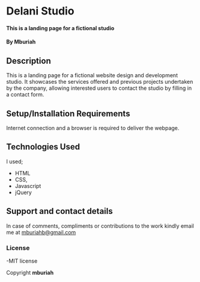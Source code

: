 # Delani Studio
#### This is a landing page for a fictional studio
#### By **Mburiah**
## Description
This is a landing page for a fictional website design and development studio. It showcases the services offered and previous projects undertaken by the company, allowing interested users to contact the studio by filling in a contact form.
## Setup/Installation Requirements
Internet connection and a browser is required to deliver the webpage.
## Technologies Used
I used;
- HTML
- CSS, 
- Javascript
- jQuery
## Support and contact details
In case of comments, compliments or contributions to the work kindly email me at mburiahb@gmail.com
### License
-MIT license

Copyright **mburiah**